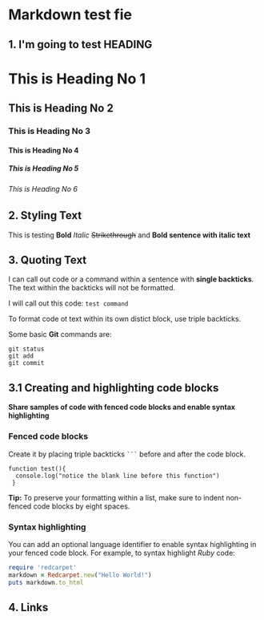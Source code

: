 # Markdown test fie

## 1. I'm going to test **HEADING**

# This is Heading No 1
## This is Heading No 2
### This is Heading No 3
#### This is Heading No 4
##### This is Heading No 5
###### This is Heading No 6

## 2. **Styling Text**

This is testing **Bold** *Italic* ~~Strikethrough~~ and **Bold sentence with __italic__ text**

## 3. Quoting Text
I can call out code or a command within a sentence with **single backticks**. The text within the backticks will not be formatted.

I will call out this code: `test command`

To format code ot text within its own distict block, use triple backticks.

Some basic **Git** commands are:
```
git status
git add
git commit
```
## 3.1 Creating and highlighting code blocks
**Share samples of code with fenced code blocks and enable syntax highlighting**
### Fenced code blocks ###
Create it by placing triple backticks ` ``` ` before and after the code block.

```
function test(){
  console.log("notice the blank line before this function")
 }
 ```
 **Tip:** To preserve your formatting within a list, make sure to indent non-fenced code blocks by eight spaces.
 ### Syntax highlighting
 You can add an optional language identifier to enable syntax highlighting in your fenced code block.
 For example, to syntax highlight *Ruby* code:
 
 ```ruby
 require 'redcarpet'
 markdown = Redcarpet.new("Hello World!")
 puts markdown.to_html
 ```
 ## 4. Links
 
